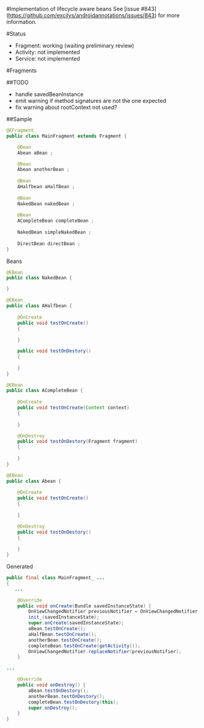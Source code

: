 #Implementation of lifecycle aware beans
See [issue #843] (https://github.com/excilys/androidannotations/issues/843) for more information.

#Status
  - Fragment: working (waiting preliminary review)
  - Activity: not implemented
  - Service: not implemented

#Fragments

##TODO
  - handle savedBeanInstance
  - emit warning if method signatures are not the one expected
  - fix warning about rootContext not used?

##Sample

```` java
@EFragment
public class MainFragment extends Fragment {

	@Bean 
	Abean aBean ; 

	@Bean 
	Abean anotherBean ; 
	
	@Bean 
	AHalfbean aHalfBean ; 
	
	@Bean 
	NakedBean nakedBean ; 
	
	@Bean 
	ACompleteBean completeBean ; 
	
	NakedBean simpleNakedBean ; 
	
	DirectBean directBean ; 
}

````

Beans

````java
@EBean
public class NakedBean {

}

@EBean
public class AHalfbean {
	
	@OnCreate
	public void testOnCreate() 
	{
		
	}

	public void testOnDestory() 
	{
		
	}
}

@EBean
public class ACompleteBean {
	
	@OnCreate
	public void testOnCreate(Context context) 
	{
		
	}

	@OnDestroy
	public void testOnDestory(Fragment fragment) 
	{
		
	}
}

@EBean
public class Abean {
	
	@OnCreate
	public void testOnCreate() 
	{
		
	}

	@OnDestroy
	public void testOnDestory() 
	{
		
	}
}

````

Generated

```` java
public final class MainFragment_ ...
{
   ...

    @Override
    public void onCreate(Bundle savedInstanceState) {
        OnViewChangedNotifier previousNotifier = OnViewChangedNotifier.replaceNotifier(onViewChangedNotifier_);
        init_(savedInstanceState);
        super.onCreate(savedInstanceState);
        aBean.testOnCreate();
        aHalfBean.testOnCreate();
        anotherBean.testOnCreate();
        completeBean.testOnCreate(getActivity());
        OnViewChangedNotifier.replaceNotifier(previousNotifier);
    }

...

    @Override
    public void onDestroy() {
        aBean.testOnDestory();
        anotherBean.testOnDestory();
        completeBean.testOnDestory(this);
        super.onDestroy();
    }
}

````
